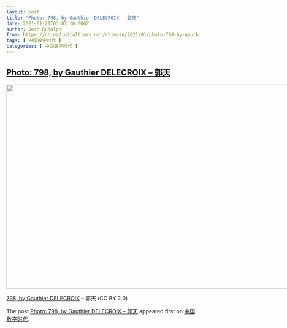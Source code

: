 ```yaml
---
layout: post
title: "Photo: 798, by Gauthier DELECROIX – 郭天"
date: 2021-01-21T03:07:10.000Z
author: Josh Rudolph
from: https://chinadigitaltimes.net/chinese/2021/01/photo-798-by-gauthier-delecroix-%e9%83%ad%e5%a4%a9/
tags: [ 中国数字时代 ]
categories: [ 中国数字时代 ]
---
```

<!--1611198430000-->
[Photo: 798, by Gauthier DELECROIX – 郭天](https://chinadigitaltimes.net/chinese/2021/01/photo-798-by-gauthier-delecroix-%e9%83%ad%e5%a4%a9/)
------

<div>
<div id="attachment_661721" style="width: 809px" class="wp-caption alignright"><img aria-describedby="caption-attachment-661721" loading="lazy" class="size-full wp-image-661721" src="https://chinadigitaltimes.net/chinese/wp-content/blogs.dir/4/files/2021/01/50854444568_30ae20610f_c.jpg" alt="" width="799" height="533" srcset="https://chinadigitaltimes.net/chinese/files/2021/01/50854444568_30ae20610f_c.jpg 799w, https://chinadigitaltimes.net/chinese/files/2021/01/50854444568_30ae20610f_c-300x200.jpg 300w, https://chinadigitaltimes.net/chinese/files/2021/01/50854444568_30ae20610f_c-768x512.jpg 768w" sizes="(max-width: 799px) 100vw, 799px" /><p id="caption-attachment-661721" class="wp-caption-text"><a href="https://www.flickr.com/photos/gauthierdelecroix/50854444568/">798, by Gauthier DELECROIX</a> &#8211; 郭天 (CC BY 2.0)</p></div><p>The post <a rel="nofollow" href="https://chinadigitaltimes.net/chinese/2021/01/photo-798-by-gauthier-delecroix-%e9%83%ad%e5%a4%a9/">Photo: 798, by Gauthier DELECROIX &#8211; 郭天</a> appeared first on <a rel="nofollow" href="https://chinadigitaltimes.net/chinese">中国数字时代</a>.</p>
</div>
